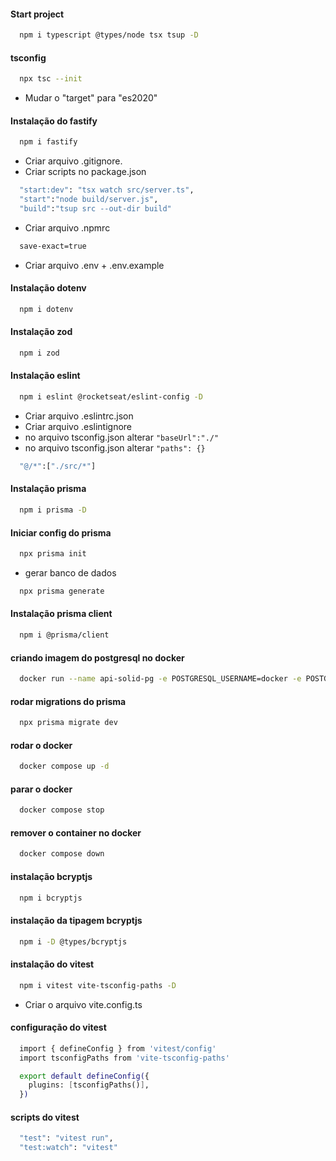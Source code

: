#### Start project

```bash
  npm i typescript @types/node tsx tsup -D
```

#### tsconfig

```bash
  npx tsc --init 
```

- Mudar o "target" para "es2020"

#### Instalação do fastify

```bash
  npm i fastify
```

- Criar arquivo .gitignore.
- Criar scripts no package.json

```bash
  "start:dev": "tsx watch src/server.ts",
  "start":"node build/server.js",
  "build":"tsup src --out-dir build"
```

- Criar arquivo .npmrc

```bash
  save-exact=true
```

- Criar arquivo .env + .env.example

#### Instalação dotenv

```bash
  npm i dotenv
```

#### Instalação zod

```bash
  npm i zod
```

#### Instalação eslint

```bash
  npm i eslint @rocketseat/eslint-config -D
```

- Criar arquivo .eslintrc.json
- Criar arquivo .eslintignore
- no arquivo tsconfig.json alterar `"baseUrl":"./"`
- no arquivo tsconfig.json alterar `"paths": {}`

```bash
  "@/*":["./src/*"]
```

#### Instalação prisma

```bash
  npm i prisma -D
```

#### Iniciar config do prisma

```bash
  npx prisma init
```

- gerar banco de dados

```bash
  npx prisma generate
```

#### Instalação prisma client

```bash
  npm i @prisma/client
```

#### criando imagem do postgresql no docker

```bash
  docker run --name api-solid-pg -e POSTGRESQL_USERNAME=docker -e POSTGRESQL_PASSWORD=docker -e POSTGRESQL_DATABASE=apisolid -p 5432:5432 bitnami/postgresql
```

#### rodar migrations do prisma

```bash
  npx prisma migrate dev
```

#### rodar o docker

```bash
  docker compose up -d
```

#### parar o docker

```bash
  docker compose stop
```

#### remover o container no docker

```bash
  docker compose down
```

#### instalação bcryptjs

```bash
  npm i bcryptjs
```

#### instalação da tipagem bcryptjs

```bash
  npm i -D @types/bcryptjs 
```

#### instalação do vitest

```bash
  npm i vitest vite-tsconfig-paths -D 
```

- Criar o arquivo vite.config.ts

#### configuração do vitest

```bash
  import { defineConfig } from 'vitest/config'
  import tsconfigPaths from 'vite-tsconfig-paths'

  export default defineConfig({
    plugins: [tsconfigPaths()],
  })
```

#### scripts do vitest

```bash
  "test": "vitest run",
  "test:watch": "vitest"
```

